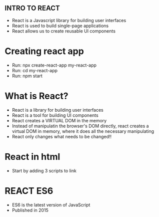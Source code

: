 ## INTRO TO REACT
 - React is a Javascript library for building user interfaces
 - React is used to build single-page applications
 - React allows us to create reusable UI components
 
 # Creating react app
  - Run: npx create-react-app my-react-app
  - Run: cd my-react-app
  - Run: npm start

 # What is React?
 - React is a library for building user interfaces
 - React is a tool for building UI components
 - React creates a VIRTUAL DOM in the memory
 - Instead of manipulatin the browser's DOM directly, react creates a virtual DOM in memory, where it does all the necessary manipulating
 - React only changes what needs to be changed!!

 # React in html
 - Start by adding 3 scripts to link

 # REACT ES6
  - ES6 is the latest version of JavaScript
  - Published in 2015
  
